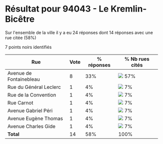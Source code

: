 # Résultat pour 94043 - Le Kremlin-Bicêtre

Sur l'ensemble de la ville il y a eu 24 réponses dont 14 réponses avec une rue citée (58%)

7 points noirs identifiés

| Rue | Vote | % réponses | % Nb rues cités|
|-----|------|------------|----------------|
| Avenue de Fontainebleau | 8 | 33% | <img src="../../img/bar_57.gif" />&nbsp;57%|
| Rue du Général Leclerc | 1 | 4% | <img src="../../img/bar_7.gif" />&nbsp;7%|
| Rue de la Convention | 1 | 4% | <img src="../../img/bar_7.gif" />&nbsp;7%|
| Rue Carnot | 1 | 4% | <img src="../../img/bar_7.gif" />&nbsp;7%|
| Avenue Gabriel Péri | 1 | 4% | <img src="../../img/bar_7.gif" />&nbsp;7%|
| Avenue Eugène Thomas | 1 | 4% | <img src="../../img/bar_7.gif" />&nbsp;7%|
| Avenue Charles Gide | 1 | 4% | <img src="../../img/bar_7.gif" />&nbsp;7%|
| **Total** | 14 | 58% | 100%|
